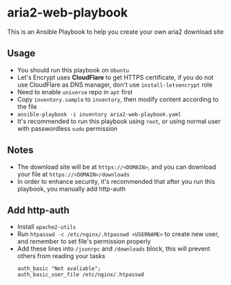 # aria2-web-playbook

This is an Ansible Playbook to help you create your own aria2 download site

## Usage
* You should run this playbook on `Ubuntu`
* Let's Encrypt uses **CloudFlare** to get HTTPS certificate, if you do not use CloudFlare as DNS manager, don't use `install-letsencrypt` role
* Need to enable `universe` repo in `apt` first
* Copy `inventory.sample` to `inventory`, then modify content according to the file
* `ansible-playbook -i inventory aria2-web-playbook.yaml`
* It's recommended to run this playbook using `root`, or using normal user with passwordless `sudo` permission

## Notes
* The download site will be at `https://<DOMAIN>`, and you can download your file at `https://<DOMAIN>/downloads`
* In order to enhance security, it's recommended that after you run this playbook, you manually add http-auth

## Add http-auth
* Install `apache2-utils`
* Run `htpasswd -c /etc/nginx/.htpasswd <USERNAME>` to create new user, and remember to set file's permission properly
* Add these lines into `/jsonrpc` and `/downloads` block, this will prevent others from reading your tasks
  ```
  auth_basic "Not avaliable";
  auth_basic_user_file /etc/nginx/.htpasswd
  ```

